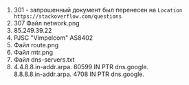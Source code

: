 1. 301 - запрошенный документ был перенесен на `Location https://stackoverflow.com/questions`
2. 307 Файл network.png
3. 85.249.39.22
4. PJSC "Vimpelcom" AS8402
5. Файл route.png
6. Файл mtr.png
7. Файл dns-servers.txt
8. 4.4.8.8.in-addr.arpa.   60599   IN      PTR     dns.google.<br>
   8.8.8.8.in-addr.arpa.   4708    IN      PTR     dns.google.
